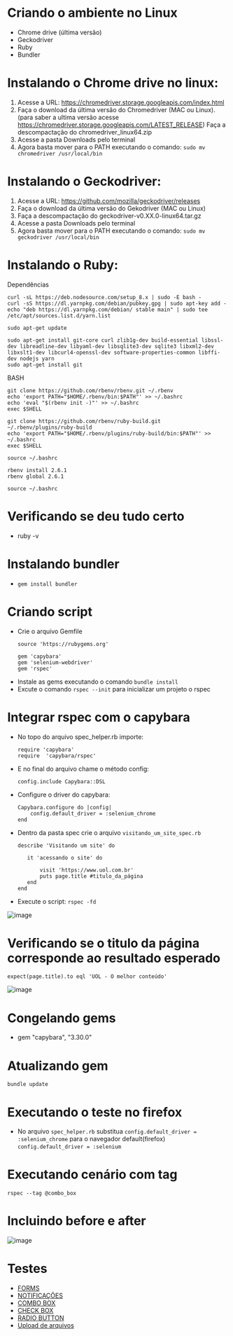 # Criando o ambiente no Linux

 - Chrome drive (última versão)
 - Geckodriver
 - Ruby
 - Bundler

# Instalando o Chrome drive no linux:
1. Acesse a URL: https://chromedriver.storage.googleapis.com/index.html
2. Faça o download da última versão do Chromedriver (MAC ou Linux). (para saber a ultima versão acesse https://chromedriver.storage.googleapis.com/LATEST_RELEASE)
Faça a descompactação do chromedriver_linux64.zip
3. Acesse a pasta Downloads pelo terminal
4. Agora basta mover para o PATH executando o comando: `sudo mv chromedriver /usr/local/bin`

# Instalando o Geckodriver:
1. Acesse a URL: https://github.com/mozilla/geckodriver/releases
2. Faça o download da última versão do Gekodriver (MAC ou Linux)
3. Faça a descompactação do geckodriver-v0.XX.0-linux64.tar.gz
4. Acesse a pasta Downloads pelo terminal
5. Agora basta mover para o PATH executando o comando: `sudo mv geckodriver /usr/local/bin`

# Instalando o Ruby:
Dependências

```
curl -sL https://deb.nodesource.com/setup_8.x | sudo -E bash -
curl -sS https://dl.yarnpkg.com/debian/pubkey.gpg | sudo apt-key add -
echo "deb https://dl.yarnpkg.com/debian/ stable main" | sudo tee /etc/apt/sources.list.d/yarn.list

sudo apt-get update

sudo apt-get install git-core curl zlib1g-dev build-essential libssl-dev libreadline-dev libyaml-dev libsqlite3-dev sqlite3 libxml2-dev libxslt1-dev libcurl4-openssl-dev software-properties-common libffi-dev nodejs yarn
sudo apt-get install git
```
BASH

```
git clone https://github.com/rbenv/rbenv.git ~/.rbenv
echo 'export PATH="$HOME/.rbenv/bin:$PATH"' >> ~/.bashrc
echo 'eval "$(rbenv init -)"' >> ~/.bashrc
exec $SHELL

git clone https://github.com/rbenv/ruby-build.git ~/.rbenv/plugins/ruby-build
echo 'export PATH="$HOME/.rbenv/plugins/ruby-build/bin:$PATH"' >> ~/.bashrc
exec $SHELL

source ~/.bashrc

rbenv install 2.6.1
rbenv global 2.6.1

source ~/.bashrc
```
# Verificando se deu tudo certo

- ruby -v

# Instalando bundler

- `gem install bundler`

# Criando script
  - Crie o arquivo Gemfile
    ```
    source 'https://rubygems.org'

    gem 'capybara'
    gem 'selenium-webdriver'
    gem 'rspec'
    ```
- Instale as gems executando o comando `bundle install` 
- Excute o comando `rspec --init` para inicializar um projeto o rspec

# Integrar rspec com o capybara
 - No topo do arquivo spec_helper.rb importe:
    ```
    require 'capybara'
    require  'capybara/rspec'
    ```
- E no final do arquivo chame o método config:
     ```
     config.include Capybara::DSL
     ```

- Configure o driver do capybara:
    ```
    Capybara.configure do |config|
        config.default_driver = :selenium_chrome
    end
    ```
- Dentro da pasta spec crie o arquivo `visitando_um_site_spec.rb`
     ```
    describe 'Visitando um site' do
    
        it 'acessando o site' do
    
            visit 'https://www.uol.com.br'
            puts page.title #titulo_da_página
        end
    end
     ```
- Execute o script:
    `rspec -fd`

![image](https://user-images.githubusercontent.com/23202661/71630788-b99f0b00-2be3-11ea-91ac-cff8323dfebc.png)

# Verificando se o titulo da página corresponde ao resultado esperado

`expect(page.title).to eql 'UOL - O melhor conteúdo'`


![image](https://user-images.githubusercontent.com/23202661/71630911-74c7a400-2be4-11ea-8968-cab2388a76f4.png)

# Congelando gems
- gem "capybara", "3.30.0"

# Atualizando gem
`bundle update`

# Executando o teste no firefox
- No arquivo `spec_helper.rb` substitua `config.default_driver = :selenium_chrome` para o navegador default(firefox) `config.default_driver = :selenium`

# Executando cenário com tag
`rspec --tag @combo_box`

# Incluindo before e after
![image](https://user-images.githubusercontent.com/23202661/71681920-d0249e00-2d6c-11ea-82af-63e8e0db9eb4.png)

# Testes

- [FORMS](https://github.com/thamyresmoraes/capybara/blob/master/spec/forms_spec.rb)
- [NOTIFICAÇÕES](https://github.com/thamyresmoraes/capybara/blob/master/spec/validando_notificações_spec.rb)
- [COMBO BOX](https://github.com/thamyresmoraes/capybara/blob/master/spec/combo_box_spec.rb)
- [CHECK BOX](https://github.com/thamyresmoraes/capybara/blob/master/spec/check_box_spec.rb)
- [RADIO BUTTON](https://github.com/thamyresmoraes/capybara/blob/master/spec/radio_button_spec.rb)
- [Upload de arquivos](https://github.com/thamyresmoraes/capybara/blob/master/spec/upload_spec.rb)